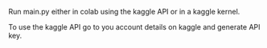 Run main.py either in colab using the kaggle API or in a kaggle kernel.

To use the kaggle API go to you account details on kaggle and generate API key.
